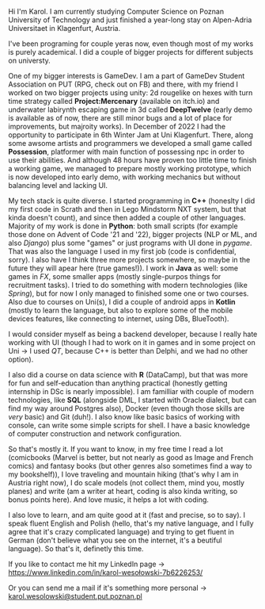 Hi I'm Karol. I am currently studying Computer Science on Poznan University of Technology and just finished a year-long stay on Alpen-Adria Universitaet in Klagenfurt, Austria.

I've been programing for couple yeras now, even though most of my works is purely academical. I did a couple of bigger projects for different subjects on universty.

One of my bigger interests is GameDev. I am a part of GameDev Student Association on PUT (RPG, check out on FB) and there, with my friend I worked on two bigger projects using unity: 2d rougelike on hexes with turn time strategy called **Project:Mercenary** (available on itch.io) and underwater labirynth escaping game in 3d called **DeepTwelve** (early demo is available as of now, there are still minor bugs and a lot of place for improvements, but majroity works). In December of 2022 I had the opportunity to participate in 6th Winter Jam at Uni Klagenfurt. There, along some awsome artists and programmers we developed a small game called **Possession**, platformer with main function of possessing npc in order to use their abilities. And although 48 hours have proven too little time to finish a working game, we managed to prepare mostly working prototype, which is now developed into early demo, with working mechanics but without balancing level and lacking UI.

My tech stack is quite diverse. I started programming in **C++** (honeslty I did my first code in Scrath and then in Lego Mindstorm NXT system, but that kinda doesn't count), and since then added a couple of other languages. Majority of my work is done in **Python**: both small scripts (for example those done on Advent of Code '21 and '22), bigger projects (NLP or ML, and also  _Django_) plus some "games" or just programs with UI done in _pygame_. That was also the language I used in my first job (code is confidential, sorry). I also have I think three more projects somewhere, so maybe in the future they will apear here (true games!)). I work in  **Java** as well: some games in _FX_, some smaller apps (mostly single-purpos things for recruitment tasks). I tried to do something with modern technologies (like _Spring_), but for now I only managed to finished some one or two courses. Also due to courses on Uni(s), I did a couple of android apps in **Kotlin** (mostly to learn the language, but also to explore some of the mobile devices features, like connecting to internet, using DBs, BlueTooth).

I would consider myself as being a backend developer, because I really hate working with UI (though I had to work on it in games and in some project on Uni -> I used _QT_, because C++ is better than Delphi, and we had no other option).

I also did a course on data science with **R** (DataCamp), but that was more for fun and self-education than anything practical (honestly getting internship in DSc is nearly impossible). I am familliar with couple of modern technologies, like **SQL** (alongside DML, I started with Oracle dialect, but can find my way around Postgres also), Docker (even though those skills are *very* basic) and Git (duh!). I also know like basic basics of working with console, can write some simple scripts for shell. I have a basic knowledge of computer construction and network configuration.

So that's mostly it. If you want to know, in my free time I read a lot (comicbooks (Marvel is better, but not nearly as good as Image and French comics) and fantasy books (but other genres also sometimes find a way to my bookshelf)), I love traveling and mountain hiking (that's why I am in Austria right now), I do scale models (not collect them, mind you, mostly planes) and write (am a writer at heart, coding is also kinda writing, so bonus points here). And love music, it helps a lot with coding.

I also love to learn, and am quite good at it (fast and precise, so to say). I speak fluent English and Polish (hello, that's my native language, and I fully agree that it's crazy complicated language) and trying to get fluent in German (don't believe what you see on the internet, it's a beutiful language). 
So that's it, definetly this time.

If you like to contact me hit my LinkedIn page -> https://www.linkedin.com/in/karol-wesołowski-7b6226253/

Or you can send me a mail if it's something more personal -> karol.wesolowski@student.put.poznan.pl

<!---
KarolWes/KarolWes is a ✨ special ✨ repository because its `README.md` (this file) appears on your GitHub profile.
You can click the Preview link to take a look at your changes.
--->
